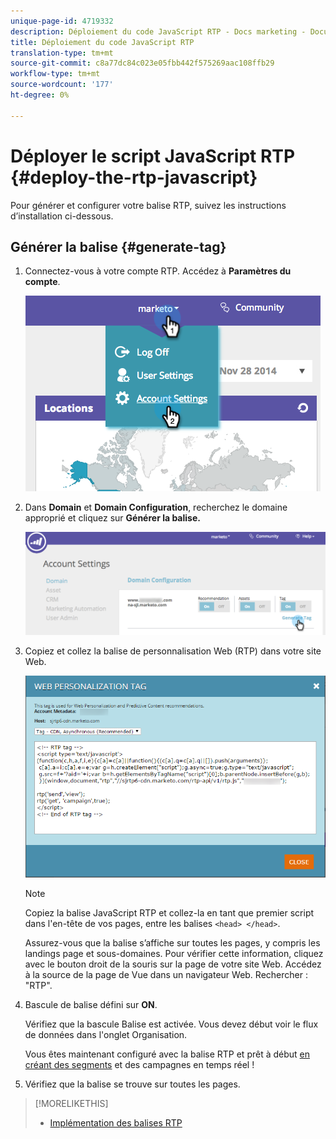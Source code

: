 ```yaml
---
unique-page-id: 4719332
description: Déploiement du code JavaScript RTP - Docs marketing - Documentation du produit
title: Déploiement du code JavaScript RTP
translation-type: tm+mt
source-git-commit: c8a77dc84c023e05fbb442f575269aac108ffb29
workflow-type: tm+mt
source-wordcount: '177'
ht-degree: 0%

---
```



# Déployer le script JavaScript RTP {#deploy-the-rtp-javascript}

Pour générer et configurer votre balise RTP, suivez les instructions d’installation ci-dessous.

## Générer la balise {#generate-tag}

1. Connectez-vous à votre compte RTP. Accédez à **Paramètres du compte**.

   ![](assets/image2014-12-1-23-3a3-3a12.png)

1. Dans **Domain** et **Domain Configuration**, recherchez le domaine approprié et cliquez sur **Générer la balise.**

   ![](assets/image2014-12-1-23-3a5-3a35.png)

1. Copiez et collez la balise de personnalisation Web (RTP) dans votre site Web.

   ![](assets/web-personalization-tag.png)

   >[!NOTE]
   >
   >Copiez la balise JavaScript RTP et collez-la en tant que premier script dans l&#39;en-tête de vos pages, entre les balises `<head> </head>`.

   Assurez-vous que la balise s’affiche sur toutes les pages, y compris les landings page et sous-domaines. Pour vérifier cette information, cliquez avec le bouton droit de la souris sur la page de votre site Web. Accédez à la source de la page de Vue dans un navigateur Web. Rechercher : &quot;RTP&quot;.

1. Bascule de balise défini sur **ON**.

   Vérifiez que la bascule Balise est activée. Vous devez début voir le flux de données dans l&#39;onglet Organisation.

   Vous êtes maintenant configuré avec la balise RTP et prêt à début [en créant des segments](/help/marketo/product-docs/web-personalization/using-web-segments/create-a-basic-web-segment.md) et des campagnes en temps réel !

1. Vérifiez que la balise se trouve sur toutes les pages.

>[!MORELIKETHIS]
>
>* [Implémentation des balises RTP](http://docs.marketo.com/display/docs/rtp+tag+implementation)

